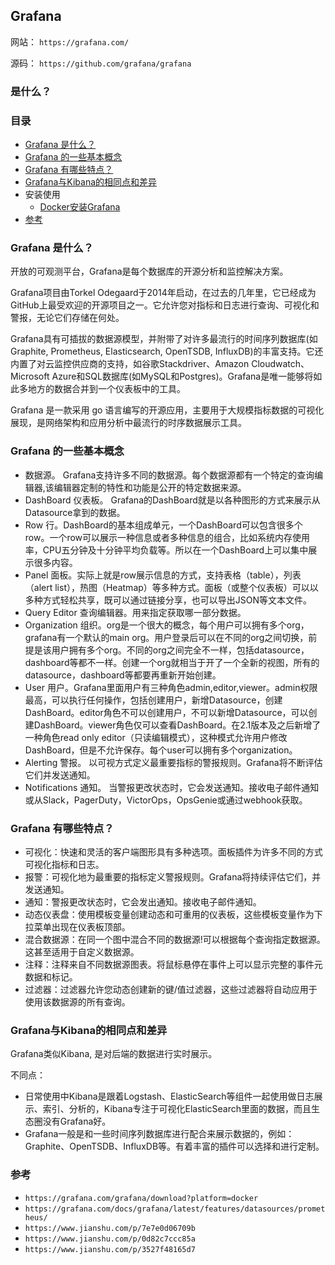 ## Grafana

网站： `https://grafana.com/`

源码： `https://github.com/grafana/grafana`

### 是什么？
### 目录
* [Grafana 是什么？](#Grafana-是什么？)
* [Grafana 的一些基本概念](#Grafana-的一些基本概念)
* [Grafana 有哪些特点？](#Grafana-有哪些特点？)
* [Grafana与Kibana的相同点和差异](#Grafana与Kibana的相同点和差异)
* 安装使用
    * [Docker安装Grafana](Prometheus-install2.md#Docker安装Grafana)
* [参考](#参考)

### Grafana 是什么？
开放的可观测平台，Grafana是每个数据库的开源分析和监控解决方案。

Grafana项目由Torkel Odegaard于2014年启动，在过去的几年里，它已经成为GitHub上最受欢迎的开源项目之一。它允许您对指标和日志进行查询、可视化和警报，无论它们存储在何处。

Grafana具有可插拔的数据源模型，并附带了对许多最流行的时间序列数据库(如Graphite, Prometheus, Elasticsearch, OpenTSDB, InfluxDB)的丰富支持。它还内置了对云监控供应商的支持，如谷歌Stackdriver、Amazon Cloudwatch、Microsoft Azure和SQL数据库(如MySQL和Postgres)。Grafana是唯一能够将如此多地方的数据合并到一个仪表板中的工具。

Grafana 是一款采用 go 语言编写的开源应用，主要用于大规模指标数据的可视化展现，是网络架构和应用分析中最流行的时序数据展示工具。

### Grafana 的一些基本概念
* 数据源。 Grafana支持许多不同的数据源。每个数据源都有一个特定的查询编辑器,该编辑器定制的特性和功能是公开的特定数据来源。
* DashBoard 仪表板。 Grafana的DashBoard就是以各种图形的方式来展示从Datasource拿到的数据。
* Row 行。DashBoard的基本组成单元，一个DashBoard可以包含很多个row。一个row可以展示一种信息或者多种信息的组合，比如系统内存使用率，CPU五分钟及十分钟平均负载等。所以在一个DashBoard上可以集中展示很多内容。
* Panel 面板。实际上就是row展示信息的方式，支持表格（table），列表（alert list），热图（Heatmap）等多种方式。面板（或整个仪表板）可以以多种方式轻松共享，既可以通过链接分享，也可以导出JSON等文本文件。
* Query Editor 查询编辑器。用来指定获取哪一部分数据。
* Organization 组织。org是一个很大的概念，每个用户可以拥有多个org，grafana有一个默认的main org。用户登录后可以在不同的org之间切换，前提是该用户拥有多个org。不同的org之间完全不一样，包括datasource，dashboard等都不一样。创建一个org就相当于开了一个全新的视图，所有的datasource，dashboard等都要再重新开始创建。
* User 用户。Grafana里面用户有三种角色admin,editor,viewer。admin权限最高，可以执行任何操作，包括创建用户，新增Datasource，创建DashBoard。editor角色不可以创建用户，不可以新增Datasource，可以创建DashBoard。viewer角色仅可以查看DashBoard。在2.1版本及之后新增了一种角色read only editor（只读编辑模式），这种模式允许用户修改DashBoard，但是不允许保存。每个user可以拥有多个organization。
* Alerting 警报。 以可视方式定义最重要指标的警报规则。Grafana将不断评估它们并发送通知。
* Notifications 通知。 当警报更改状态时，它会发送通知。接收电子邮件通知或从Slack，PagerDuty，VictorOps，OpsGenie或通过webhook获取。

### Grafana 有哪些特点？
* 可视化：快速和灵活的客户端图形具有多种选项。面板插件为许多不同的方式可视化指标和日志。
* 报警：可视化地为最重要的指标定义警报规则。Grafana将持续评估它们，并发送通知。
* 通知：警报更改状态时，它会发出通知。接收电子邮件通知。
* 动态仪表盘：使用模板变量创建动态和可重用的仪表板，这些模板变量作为下拉菜单出现在仪表板顶部。
* 混合数据源：在同一个图中混合不同的数据源!可以根据每个查询指定数据源。这甚至适用于自定义数据源。
* 注释：注释来自不同数据源图表。将鼠标悬停在事件上可以显示完整的事件元数据和标记。
* 过滤器：过滤器允许您动态创建新的键/值过滤器，这些过滤器将自动应用于使用该数据源的所有查询。

### Grafana与Kibana的相同点和差异
Grafana类似Kibana, 是对后端的数据进行实时展示。

不同点：
* 日常使用中Kibana是跟着Logstash、ElasticSearch等组件一起使用做日志展示、索引、分析的，Kibana专注于可视化ElasticSearch里面的数据，而且生态圈没有Grafana好。
* Grafana一般是和一些时间序列数据库进行配合来展示数据的，例如：Graphite、OpenTSDB、InfluxDB等。有着丰富的插件可以选择和进行定制。


### 参考
* `https://grafana.com/grafana/download?platform=docker`
* `https://grafana.com/docs/grafana/latest/features/datasources/prometheus/`
* `https://www.jianshu.com/p/7e7e0d06709b`
* `https://www.jianshu.com/p/0d82c7ccc85a`
* `https://www.jianshu.com/p/3527f48165d7`
